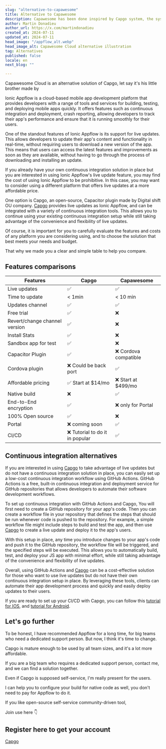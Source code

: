 ```yaml
---
slug: "alternative-to-capawesome"
title: Alternative to Capawesome
description: Capawesome has been done inspired by Capgo system, the system is less complete than Capgo, but it's still a good alternative.
author: Martin Donadieu
author_url: https://x.com/martindonadieu
created_at: 2024-07-11
updated_at: 2024-07-11
head_image: "/appflow_alt.webp"
head_image_alt: Capawesome Cloud alternative illustration
tag: Alternatives
published: false
locale: en
next_blog: ""

---
```


Capawesome Cloud is an alternative solution of Capgo, let say it's his little brother made by 

Ionic Appflow is a cloud-based mobile app development platform that provides developers with a range of tools and services for building, testing, and deploying mobile apps quickly. It offers features such as continuous integration and deployment, crash reporting, allowing developers to track their app's performance and ensure that it is running smoothly for their users.

One of the standout features of Ionic Appflow is its support for live updates. This allows developers to update their app's content and functionality in real-time, without requiring users to download a new version of the app. This means that users can access the latest features and improvements as soon as they are available, without having to go through the process of downloading and installing an update.

If you already have your own continuous integration solution in place but you are interested in using Ionic Appflow's live update feature, you may find the cost of using Ionic Appflow to be prohibitive. In this case, you may want to consider using a different platform that offers live updates at a more affordable price.

One option is Capgo, an open-source, Capacitor plugin made by Digital shift OU company. [Capgo](/register/) provides live updates as Ionic Appflow, and can be integrated with a variety of continuous integration tools. This allows you to continue using your existing continuous integration setup while still taking advantage of the convenience and flexibility of live updates.

Of course, it is important for you to carefully evaluate the features and costs of any platform you are considering using, and to choose the solution that best meets your needs and budget. 

That why we made you a clear and simple table to help you compare.

## Features comparisons

| Features | Capgo | Capawesome |
| --- | --- | --- |
| Live updates | ✅ | ✅ |
| Time to update | < 1min | < 10 min |
| Updates channel | ✅ | ✅ |
| Free trial | ✅ | ❌ |
| Revert/change channel version | ✅ | ❌ |
| Install Stats | ✅ | ❌ |
| Sandbox app for test | ✅ | ❌ |
| Capacitor Plugin | ✅ | ❌ Cordova compatible |
| Cordova plugin | ❌ Could be back port | ✅ |
| Affordable pricing | ✅ Start at $14/mo | ❌ Start at $499/mo |
| Native build | ❌ | ✅ |
| End-to-End encryption | ✅ | ❌ only for Portal |
| 100% Open source | ✅ | ❌ |
| Portal | ❌ coming soon | ✅ |
| CI/CD | ❌ Tutorial to do it in popular  | ✅ |

## Continuous integration alternatives

If you are interested in using [Capgo](https://capgo.app/pricing/) to take advantage of live updates but do not have a continuous integration solution in place, you can easily set up a low-cost continuous integration workflow using GitHub Actions. GitHub Actions is a free, built-in continuous integration and deployment service for GitHub repositories that allows developers to automate their software development workflows.

To set up continuous integration with GitHub Actions and Capgo, You will first need to create a GitHub repository for your app's code. Then you can create a workflow file in your repository that defines the steps that should be run whenever code is pushed to the repository. For example, a simple workflow file might include steps to build and test the app, and then use [Capgo](/register/) to create a live update and deploy it to the app's users.

With this setup in place, any time you introduce changes to your app's code and push it to the GitHub repository, the workflow file will be triggered, and the specified steps will be executed. This allows you to automatically build, test, and deploy your JS app with minimal effort, while still taking advantage of the convenience and flexibility of live updates.

Overall, using GitHub Actions and [Capgo](/register/) can be a cost-effective solution for those who want to use live updates but do not have their own continuous integration setup in place. By leveraging these tools, clients can automate their app development process and quickly and easily deploy updates to their users.

If you are ready to set up your CI/CD with Capgo, you can follow this [tutorial for IOS](https://capgo.app/blog/automatic-capacitor-ios-build-github-action/), and [tutorial for Android](https://capgo.app/blog/automatic-capacitor-android-build-github-action/).

## Let's go further

To be honest, I have recommended Appflow for a long time, for big teams who need a dedicated support person.
But now, I think it's time to change.

Capgo is mature enough to be used by all team sizes, and it's a lot more affordable.

If you are a big team who requires a dedicated support person, contact me, and we can find a solution together.


Even if Capgo is supposed self-service, I'm really present for the users.

I can help you to configure your build for native code as well, you don't need to pay for Appflow to do it.

If you like open-source self-service community-driven tool,

Join use here 👇

## Register here to get your account

[Capgo](/register/)
